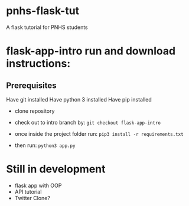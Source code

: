 # pnhs-flask-tut
A flask tutorial for PNHS students



# flask-app-intro run and download instructions:

## Prerequisites
Have git installed
Have python 3 installed
Have pip installed

- clone repository

- check out to intro branch by:
    `git checkout flask-app-intro`
- once inside the project folder run:
    `pip3 install -r requirements.txt`

- then run:
    `python3 app.py`

# Still in development
- flask app with OOP
- API tutorial
- Twitter Clone?



